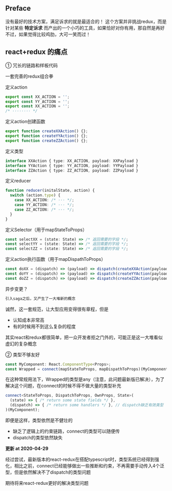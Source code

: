 ## Preface

没有最好的技术方案，满足诉求的就是最适合的！
这个方案并非挑战redux，而是针对某些 **特定诉求** 而产出的一个小巧的工具，如果恰好对你有用，那自然是再好不过，如果觉得比较鸡肋，大可一笑而过！

## react+redux 的痛点
① 冗长的链路和样板代码

一套完善的redux组合拳

定义action
```ts
export const XX_ACTION = '';
export const YY_ACTION = '';
export const XX_ACTION = '';
/* ········ */
```

定义action创建函数
```ts
export function createXXAction() {};
export function createYYAction() {};
export function createZZAction() {};
```

定义类型
```ts
interface XXAction { type: XX_ACTION, payload: XXPayload }
interface YYAction { type: YY_ACTION, payload: YYPayload }
interface ZZAction { type: ZZ_ACTION, payload: ZZPayload }
```

定义reducer
```ts
function reducer(initalState, action) {
  switch (action.type) {
    case XX_ACTION: /* ··· */;
    case YY_ACTION: /* ··· */;
    case ZZ_ACTION: /* ··· */;
  }
}
```

定义Selector（用于mapStateToProps）
```ts
const selectXX = (state: State) => /* 返回需要的字段 */;
const selectYY = (state: State) => /* 返回需要的字段 */;
const selectZZ = (state: State) => /* 返回需要的字段 */;
```

定义action执行函数（用于mapDispathToProps）
```ts
const doXX = (dispatch) => (payload) => dispatch(createXXAction(payload));
const doYY = (dispatch) => (payload) => dispatch(createYYAction(payload));
const doZZ = (dispatch) => (payload) => dispatch(createZZAction(payload));
```

异步变更？
```ts
引入saga之后，又产生了一大堆新的概念
```

诚然，这一套规范，让大型应用变得很有章程，但是
* 认知成本非常高
* 有的时候用不到这么复杂的程度

其实react和redux都很简单，把一众开发者拒之门外的，可能正是这一大堆看似虚幻的复杂概念

② 类型不够友好
```ts
const MyComponent: React.ComponentType<Props>;
const Wrapped = connect(mapStateToProps, mapDispathToProps)(MyComponent);
```
在这种常规用法下，Wrapped的类型是any（注意，此问题最新版已解决），为了解决这个问题，在connect的时候不得不做大量的类型补充

```ts
connect<StateToProps, DispatchToProps, OwnProps, State>(
  (state) => { /* return some state fields */ },
  (dispatch) => { /* return some handlers */ }, // dispatch缺乏有效类型
)(MyComponent);
```
即便是这样，类型依然是不健壮的
* 缺乏了逻辑上的约束链路，connect的类型可以随便传
* dispatch的类型依然缺失


**更新 at 2020-04-29**

经过尝试，最新版本的react-redux在搭配typescript时，类型系统已经得到强化，相比之前，connect已经能够做出一些推断和约束，不再需要手动传入4个泛型，但是依然解决不了dispatch的类型问题

期待将来react-redux更好的解决类型问题